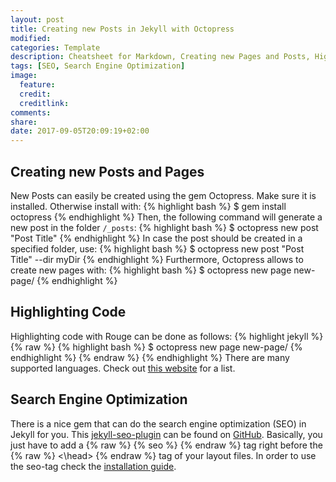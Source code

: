 ```yaml
---
layout: post
title: Creating new Posts in Jekyll with Octopress
modified:
categories: Template
description: Cheatsheet for Markdown, Creating new Pages and Posts, Highlighting code, Optimization for Search Engines,
tags: [SEO, Search Engine Optimization]
image:
  feature:
  credit:
  creditlink:
comments:
share:
date: 2017-09-05T20:09:19+02:00
---
```


## Creating new Posts and Pages
New Posts can easily be created using the gem Octopress. Make sure it is installed. Otherwise install with:
{% highlight bash %}
$ gem install octopress
{% endhighlight %}
Then, the following command will generate a new post in the folder ``/_posts``:
{% highlight bash %}
$ octopress new post "Post Title"
{% endhighlight %}
In case the post should be created in a specified folder, use:
{% highlight bash %}
$ octopress new post "Post Title" --dir myDir
{% endhighlight %}
Furthermore, Octopress allows to create new pages with:
{% highlight bash %}
$ octopress new page new-page/
{% endhighlight %}

## Highlighting Code
Highlighting code with Rouge can be done as follows:
{% highlight jekyll %}
{% raw  %}
{% highlight bash %}
$ octopress new page new-page/
{% endhighlight %}
{% endraw %}
{% endhighlight %}
There are many supported languages. Check out [this website](https://github.com/jneen/rouge/wiki/List-of-supported-languages-and-lexers) for a list.

## Search Engine Optimization
There is a nice gem that can do the search engine optimization (SEO) in Jekyll for you. This [jekyll-seo-plugin](https://github.com/jekyll/jekyll-seo-tag) can be found on [GitHub](https://github.com/jekyll/jekyll-seo-tag). Basically, you just have to add a  {% raw %} {% seo %} {% endraw %}  tag right before the  {% raw %} <\head> {% endraw %}  tag of your layout files.
In order to use the seo-tag check the [installation guide](https://github.com/jekyll/jekyll-seo-tag/blob/master/docs/installation.md).
